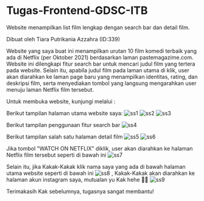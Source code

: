 # Tugas-Frontend-GDSC-ITB
Website menampilkan list film lengkap dengan search bar dan detail film.

Dibuat oleh Tiara Putrikania Azzahra (ID:339)

Website yang saya buat ini menampilkan urutan 10 film komedi terbaik yang ada di Netflix (per Oktober 2021) berdasarkan laman pastemagazime.com. Website ini dilengkapi fitur search bar untuk mencari judul film yang tertera pada website. Selain itu, apabila judul film pada laman utama di klik, user akan diarahkan ke laman page baru yang menampilkan identitas, rating, dan deskripsi film, serta menyediakan tombol yang langsung mengarahkan user menuju laman Netflix film tersebut.

Untuk membuka website, kunjungi melalui :

Berikut tampilan halaman utama website saya:
![ss1](ss/ss_mainpage1.png)
![ss2](ss/ss_mainpage2.png)
![ss3](ss/ss_mainpage3.png)

Berikut tampilan penggunaan fitur search bar
![ss4](ss/ss_searchengine.png)

Berikut tampilan salah satu halaman detail film
![ss5](ss/ss_detailpage1.png)
![ss6](ss/ss_detailpage2.png)

Jika tombol "WATCH ON NETFLIX" diklik, user akan diarahkan ke halaman Netflix film tersebut seperti di bawah ini
![ss7](ss/ss_netflix.png)

Selain itu, jika Kakak-Kakak klik nama saya yang ada di bawah halaman utama website seperti di bawah ini
![ss8](ss/ss_kliknama.png)
, Kakak-Kakak akan diarahkan ke halaman akun instagram saya, mutualan yu Kak hehe 😬🙏
![ss9](ss/ss_ig.png)

Terimakasih Kak sebelumnya, tugasnya sangat membantu!
